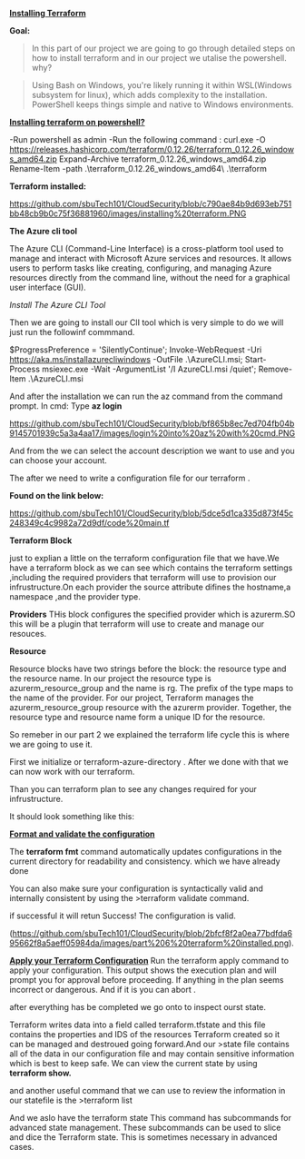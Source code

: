 <ins>**Installing Terraform**</ins>

**Goal:**

>In this part of our project we are going to go through detailed steps on how to install terraform and in our project we utalise the powershell.
why?

>Using Bash on Windows, you're likely running it within WSL(Windows subsystem for linux), which adds complexity to the installation. PowerShell keeps things simple and native to Windows environments.

<ins>**Installing terraform on powershell?**</ins>

-Run powershell as admin
-Run the following command : curl.exe -O https://releases.hashicorp.com/terraform/0.12.26/terraform_0.12.26_windows_amd64.zip
Expand-Archive terraform_0.12.26_windows_amd64.zip
Rename-Item -path .\terraform_0.12.26_windows_amd64\ .\terraform

**Terraform installed:**

https://github.com/sbuTech101/CloudSecurity/blob/c790ae84b9d693eb751bb48cb9b0c75f36881960/images/installing%20terraform.PNG


**The Azure cli tool**

The Azure CLI (Command-Line Interface) is a cross-platform tool used to manage and interact with Microsoft Azure services and resources. It allows users to perform tasks like creating, configuring, and managing Azure resources directly from the command line, without the need for a graphical user interface (GUI).

_Install The Azure CLI Tool_

Then we are going to install our ClI tool which is very simple to do we will just run the followinf commmand.

$ProgressPreference = 'SilentlyContinue'; Invoke-WebRequest -Uri https://aka.ms/installazurecliwindows -OutFile .\AzureCLI.msi; Start-Process msiexec.exe -Wait -ArgumentList '/I AzureCLI.msi /quiet'; Remove-Item .\AzureCLI.msi

And after the installation we can run the az command from the command prompt.
In cmd: Type **az login** 

https://github.com/sbuTech101/CloudSecurity/blob/bf865b8ec7ed704fb04b9145701939c5a3a4aa17/images/login%20into%20az%20with%20cmd.PNG


And from the we can select the account description we want to use and you can choose  your account.

The after we need to write a configuration file for our terraform .

**Found on the link below:**

https://github.com/sbuTech101/CloudSecurity/blob/5dce5d1ca335d873f45c248349c4c9982a72d9df/code%20main.tf



**Terraform Block**

just to explian a little on the terraform configuration file that we have.We have a terraform block as we can see which contains the terraform settings ,including the required providers that terraform will use to provision our infrustructure.On each provider the source attribute difines the hostname,a namespace ,and the provider type.

**Providers**
THis block configures the specified provider which is azurerm.SO this will be a plugin that terraform will use to create and manage our resouces.

**Resource**

Resource blocks have two strings before the block: the resource type and the resource name. In our project the resource type is azurerm_resource_group and the name is rg. 
The prefix of the type maps to the name of the provider. For our project, Terraform manages the azurerm_resource_group resource with the azurerm provider. 
Together, the resource type and resource name form a unique ID for the resource.

So remeber in our part 2 we explained the terraform life cycle this is where we are going to use it.

First we initialize or terraform-azure-directory .
After we done with that we can now work with our terraform.

Than you can terraform plan to see any changes required for your infrustructure.

It should look something like this:


**<ins>Format and validate the configuration</ins>**

The **terraform fmt** command automatically updates configurations in the current directory for readability and consistency.
which we have already done 

You can also make sure your configuration is syntactically valid and internally consistent by using the >terraform validate command. 

if successful it will retun 
Success! The configuration is valid.

(https://github.com/sbuTech101/CloudSecurity/blob/2bfcf8f2a0ea77bdfda695662f8a5aeff05984da/images/part%206%20terraform%20installed.png).

**<ins>Apply your Terraform Configuration<ins/>**
Run the terraform apply command to apply your configuration. This output shows the execution plan and will prompt you for approval before proceeding. If anything in the plan seems incorrect or dangerous. And if it is you can abort .

after everything has be completed we go onto to inspect ourst state.

Terraform writes data into a field called terraform.tfstate and this file contains the properties and IDS of the resources  Terraform created so it can be managed and destroued going forward.And our >state file contains all of the data in our configuration file and may contain sensitive information which is best to keep safe.
We can view the current state by using **terraform show.**

and another useful command that we can use to review the information in our statefile is the >terraform list 

And we aslo have the terraform state <subcommand>  This command has subcommands for advanced state management. These subcommands can be used to slice and dice the Terraform state. This is sometimes necessary in advanced cases.
